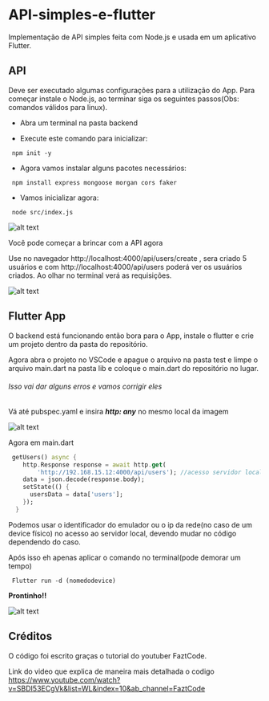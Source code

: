 # API-simples-e-flutter
Implementação de API simples feita com Node.js e usada em um aplicativo Flutter.  

## API
Deve ser executado algumas configurações para a utilização do App. Para começar instale o Node.js, ao terminar siga os seguintes passos(Obs: comandos válidos para linux).

- Abra um terminal na pasta backend

- Execute este comando para inicializar:

```Shell
 npm init -y
```

- Agora vamos instalar alguns pacotes necessários:

```Shell
 npm install express mongoose morgan cors faker
```


- Vamos inicializar agora:

```Shell
 node src/index.js
```


![alt text](https://github.com/josepedroso/API-simples-e-flutter/blob/main/screens/Captura%20de%20tela%20de%202020-10-17%2020-27-00.png)

Você pode começar a brincar com a API agora

Use no navegador http://localhost:4000/api/users/create , sera criado 5 usuários e com http://localhost:4000/api/users poderá ver os usuários criados. Ao olhar no terminal verá as requisições.  

![alt text](https://github.com/josepedroso/API-simples-e-flutter/blob/main/screens/Captura%20de%20tela%20de%202020-10-29%2016-55-52.png)



## Flutter App
O backend está funcionando então bora para o App, instale o flutter e crie um projeto dentro da pasta do repositório.

Agora abra o projeto no VSCode e apague o arquivo na pasta test e limpe o arquivo main.dart na pasta lib e coloque o main.dart do repositório no lugar.

###### Isso vai dar alguns erros e vamos corrigir eles

Vá até pubspec.yaml e insira ***http: any*** no mesmo local da imagem 

![alt text](https://github.com/josepedroso/API-simples-e-flutter/blob/main/screens/Captura%20de%20tela%20de%202020-11-03%2016-32-56.png)

Agora em main.dart

```Dart
 getUsers() async {
    http.Response response = await http.get(
        'http://192.168.15.12:4000/api/users'); //acesso servidor local
    data = json.decode(response.body);
    setState(() {
      usersData = data['users'];
    });
  }
```

Podemos usar o identificador do emulador ou o ip da rede(no caso de um device físico) no acesso ao servidor local, devendo mudar no código dependendo do caso.

Após isso eh apenas aplicar o comando no terminal(pode demorar um tempo)
 
```Shell
 Flutter run -d (nomedodevice)
```

**Prontinho!!**

![alt text](https://github.com/josepedroso/API-simples-e-flutter/blob/main/screens/Screenshot_20201029-164146.png)


## Créditos
O código foi escrito graças o tutorial do youtuber FaztCode.

Link do video que explica de maneira mais detalhada o codigo https://www.youtube.com/watch?v=SBDI53ECgVk&list=WL&index=10&ab_channel=FaztCode


